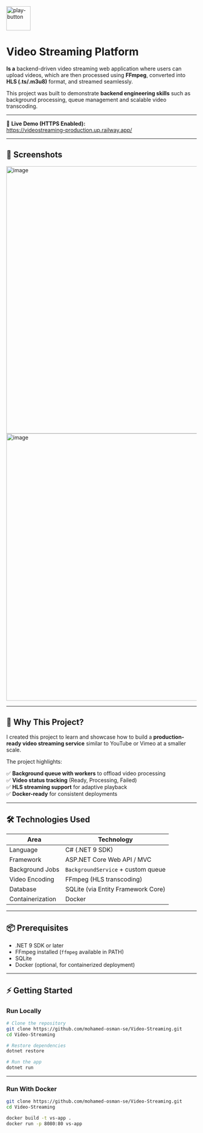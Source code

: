 <img width="64" height="64" alt="play-button" src="https://github.com/user-attachments/assets/1f9669f5-0f6a-4cc8-bc5c-1b6044118537" />

# Video Streaming Platform  
**Is a** backend-driven video streaming web application where users can upload videos, which are then processed using **FFmpeg**, converted into **HLS (.ts/.m3u8)** format, and streamed seamlessly.  

This project was built to demonstrate **backend engineering skills** such as background processing, queue management and scalable video transcoding.  

---

🔗 **Live Demo (HTTPS Enabled):**  
https://videostreaming-production.up.railway.app/  

---


## 📸 Screenshots  
<img width="1297" height="705" alt="image" src="https://github.com/user-attachments/assets/bd4555d0-1800-4636-a6c1-fd86374e179f" />

<img width="1297" height="705" alt="image" src="https://github.com/user-attachments/assets/f1441bbe-9a45-497e-a20b-3f1cb1ffe16f" />

---

## 🧠 Why This Project?  

I created this project to learn and showcase how to build a **production-ready video streaming service** similar to YouTube or Vimeo at a smaller scale.  

The project highlights:  

✅ **Background queue with workers** to offload video processing  
✅ **Video status tracking** (Ready, Processing, Failed)  
✅ **HLS streaming support** for adaptive playback  
✅ **Docker-ready** for consistent deployments  

---

## 🛠️ Technologies Used  

| Area            | Technology                           |  
|-----------------|--------------------------------------|  
| Language        | C# (.NET 9 SDK)                      |  
| Framework       | ASP.NET Core Web API / MVC           |  
| Background Jobs | `BackgroundService` + custom queue   |  
| Video Encoding  | FFmpeg (HLS transcoding)             |  
| Database        | SQLite (via Entity Framework Core)   |     
| Containerization| Docker                               |  

---

## 📦 Prerequisites  

- .NET 9 SDK or later  
- FFmpeg installed (`ffmpeg` available in PATH)  
- SQLite  
- Docker (optional, for containerized deployment)  

---

## ⚡ Getting Started  

### Run Locally  

```bash
# Clone the repository
git clone https://github.com/mohamed-osman-se/Video-Streaming.git
cd Video-Streaming

# Restore dependencies
dotnet restore

# Run the app
dotnet run
```

---

### Run With Docker

```bash
git clone https://github.com/mohamed-osman-se/Video-Streaming.git
cd Video-Streaming

docker build -t vs-app .
docker run -p 8080:80 vs-app

